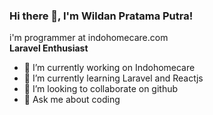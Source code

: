### Hi there 👋, I'm Wildan Pratama Putra!

i'm programmer at indohomecare.com
<br>
<b> Laravel Enthusiast </b>

<!-- **wildanptra/wildanptra** is a ✨ _special_ ✨ repository because its `README.md` (this file) appears on your GitHub profile.

Here are some ideas to get you started: -->

- 🔭 I’m currently working on Indohomecare
- 🌱 I’m currently learning Laravel and Reactjs
- 👯 I’m looking to collaborate on github
- 💬 Ask me about coding
